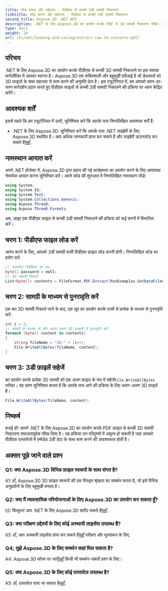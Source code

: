 ```yaml
---
title: लोड करना और सहेजना - पीडीएफ से कच्ची 3डी सामग्री निकालना
linktitle: लोड करना और सहेजना - पीडीएफ से कच्ची 3डी सामग्री निकालना
second_title: Aspose.3D .NET API
description: .NET के लिए Aspose.3D का उपयोग करके PDF से 3D सामग्री निकालना सीखें। कोड उदाहरणों के साथ चरण-दर-चरण मार्गदर्शिका।
type: docs
weight: 14
url: /hi/net/loading-and-saving/extract-raw-3d-contents-pdf/
---
```

## परिचय

.NET के लिए Aspose.3D का उपयोग करके पीडीएफ से कच्ची 3D सामग्री निकालने पर इस व्यापक मार्गदर्शिका में आपका स्वागत है। Aspose.3D एक शक्तिशाली और बहुमुखी एपीआई है जो डेवलपर्स को 3D फ़ाइलों के साथ सहजता से काम करने की अनुमति देता है। इस ट्यूटोरियल में, हम आपको चरण-दर-चरण मार्गदर्शन प्रदान करते हुए पीडीएफ फाइलों से कच्ची 3डी सामग्री निकालने की प्रक्रिया पर ध्यान केंद्रित करेंगे।

## आवश्यक शर्तें

इससे पहले कि हम ट्यूटोरियल में उतरें, सुनिश्चित करें कि आपके पास निम्नलिखित आवश्यक शर्तें हैं:

-  .NET के लिए Aspose.3D: सुनिश्चित करें कि आपके पास .NET लाइब्रेरी के लिए Aspose.3D स्थापित है। आप अधिक जानकारी प्राप्त कर सकते हैं और लाइब्रेरी डाउनलोड कर सकते हैं[यहाँ](https://releases.aspose.com/3d/net/).

## नामस्थान आयात करें

अपने .NET प्रोजेक्ट में, Aspose.3D द्वारा प्रदान की गई कार्यक्षमता का उपयोग करने के लिए आवश्यक नेमस्पेस आयात करना सुनिश्चित करें। अपने कोड की शुरुआत में निम्नलिखित नामस्थान जोड़ें:

```csharp
using System;
using System.IO;
using System.Text;
using System.Collections.Generic;
using Aspose.ThreeD;
using Aspose.ThreeD.Formats;
```

अब, आइए एक पीडीएफ फाइल से कच्ची 3डी सामग्री निकालने की प्रक्रिया को कई चरणों में विभाजित करें।

## चरण 1: पीडीएफ फाइल लोड करें

आरंभ करने के लिए, आपको 3डी सामग्री वाली पीडीएफ फ़ाइल लोड करनी होगी। निम्नलिखित कोड का प्रयोग करें:

```csharp
// दस्तावेज़ निर्देशिका का पथ.
byte[] password = null;
// 3D सामग्री निकालें
List<byte[]> contents = FileFormat.PDF.Extract(RunExamples.GetDataFilePath("House_Design.pdf"), password);
```

## चरण 2: सामग्री के माध्यम से पुनरावृति करें

एक बार 3D सामग्री निकाले जाने के बाद, एक लूप का उपयोग करके उनमें से प्रत्येक के माध्यम से पुनरावृति करें:

```csharp
int i = 1;
// सामग्री के माध्यम से और अलग-अलग 3D फ़ाइलों में पुनरावृति करें
foreach (byte[] content in contents)
{
    string fileName = "3d-" + (i++);
    File.WriteAllBytes(fileName, content);
}
```

## चरण 3: 3डी फ़ाइलें सहेजें

 का उपयोग करके प्रत्येक 3D सामग्री को एक अलग फ़ाइल के रूप में सहेजें`File.WriteAllBytes` तरीका। यह चरण सुनिश्चित करता है कि आपके पास आगे की प्रक्रिया के लिए अलग-अलग 3D फ़ाइलें हैं।

```csharp
File.WriteAllBytes(fileName, content);
```

## निष्कर्ष

बधाई हो! आपने .NET के लिए Aspose.3D का उपयोग करके PDF फ़ाइल से कच्ची 3D सामग्री निकालना सफलतापूर्वक सीख लिया है। यह प्रक्रिया उन परिदृश्यों में अमूल्य हो सकती है जहां आपको पीडीएफ दस्तावेजों में एम्बेडेड 3डी डेटा के साथ काम करने की आवश्यकता होती है।

## अक्सर पूछे जाने वाले प्रश्न

### Q1: क्या Aspose.3D विभिन्न फ़ाइल स्वरूपों के साथ संगत है?

A1: हाँ, Aspose.3D 3D फ़ाइल स्वरूपों की एक विस्तृत श्रृंखला का समर्थन करता है, जो इसे विभिन्न अनुप्रयोगों के लिए बहुमुखी बनाता है।

### Q2: क्या मैं व्यावसायिक परियोजनाओं के लिए Aspose.3D का उपयोग कर सकता हूँ?

 ए2: बिल्कुल! आप .NET के लिए Aspose.3D खरीद सकते हैं[यहाँ](https://purchase.aspose.com/buy).

### Q3: क्या परीक्षण उद्देश्यों के लिए कोई अस्थायी लाइसेंस उपलब्ध हैं?

 उ3: हाँ, आप अस्थायी लाइसेंस प्राप्त कर सकते हैं[यहाँ](https://purchase.aspose.com/temporary-license/) परीक्षण और मूल्यांकन के लिए.

### Q4; मुझे Aspose.3D के लिए समर्थन कहां मिल सकता है?

 A4: Aspose.3D फोरम पर जाएँ[यहाँ](https://forum.aspose.com/c/3d/18) किसी भी समर्थन-संबंधी प्रश्न के लिए।

### Q5: क्या Aspose.3D के लिए कोई दस्तावेज़ उपलब्ध है?

 A5: हाँ, दस्तावेज़ पाया जा सकता है[यहाँ](https://reference.aspose.com/3d/net/).